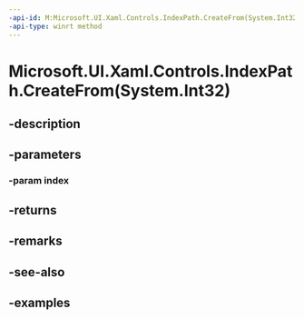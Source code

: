 ```yaml
---
-api-id: M:Microsoft.UI.Xaml.Controls.IndexPath.CreateFrom(System.Int32)
-api-type: winrt method
---
```


# Microsoft.UI.Xaml.Controls.IndexPath.CreateFrom(System.Int32)

<!--
public static Microsoft.UI.Xaml.Controls.IndexPath CreateFrom (int index);
-->


## -description

## -parameters

### -param index

## -returns

## -remarks

## -see-also

## -examples


